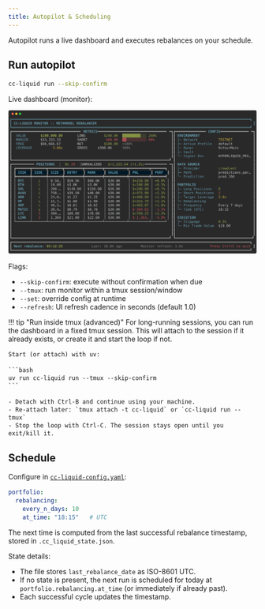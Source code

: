 ```yaml
---
title: Autopilot & Scheduling
---
```


Autopilot runs a live dashboard and executes rebalances on your schedule.

## Run autopilot

```bash
cc-liquid run --skip-confirm
```

Live dashboard (monitor):

![dashboard](images/dashboard.svg)

Flags:

- `--skip-confirm`: execute without confirmation when due
- `--tmux`: run monitor within a tmux session/window
- `--set`: override config at runtime
- `--refresh`: UI refresh cadence in seconds (default 1.0)

!!! tip "Run inside tmux (advanced)"
    For long-running sessions, you can run the dashboard in a fixed tmux session. This will attach to the session if it already exists, or create it and start the loop if not.

    Start (or attach) with uv:

    ```bash
    uv run cc-liquid run --tmux --skip-confirm
    ```

    - Detach with Ctrl-B and continue using your machine. 
    - Re-attach later: `tmux attach -t cc-liquid` or `cc-liquid run --tmux`
    - Stop the loop with Ctrl-C. The session stays open until you exit/kill it.

## Schedule

Configure in [`cc-liquid-config.yaml`](configuration.md#yaml-cc-liquid-configyaml):

```yaml
portfolio:
  rebalancing:
    every_n_days: 10
    at_time: "18:15"   # UTC
```

The next time is computed from the last successful rebalance timestamp, stored in `.cc_liquid_state.json`.

State details:

- The file stores `last_rebalance_date` as ISO-8601 UTC.
- If no state is present, the next run is scheduled for today at `portfolio.rebalancing.at_time` (or immediately if already past).
- Each successful cycle updates the timestamp.


